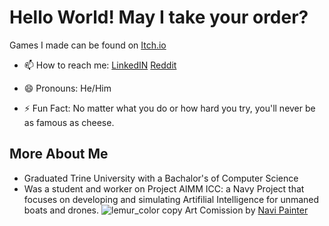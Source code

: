 # Hello World! May I take your order?

Games I made can be found on [Itch.io](https://unafordable.itch.io)

- 📫 How to reach me:
  [LinkedIN](https://www.linkedin.com/in/charles-roberts-14519225a)
  [Reddit](https://www.reddit.com/user/18froberts)
  
- 😄 Pronouns: He/Him
- ⚡ Fun Fact: No matter what you do or how hard you try, you'll never be as famous as cheese.
## More About Me
- Graduated Trine University with a Bachalor's of Computer Science
- Was a student and worker on Project AIMM ICC: a Navy Project that focuses on developing and simulating Artifilial Intelligence for unmaned boats and drones.
![lemur_color copy](https://github.com/UnaFordable/UnaFordable/assets/173727849/751fc8c3-6ecd-46b3-92df-d0cef7e056e9)
Art Comission by [Navi Painter](https://www.fiverr.com/navipainter/draw-a-character-cartoon?context_referrer=search_gigs&source=top-bar&ref_ctx_id=a64d977ae77546809b731b346e0fc56c&pckg_id=1&pos=8&context_type=auto&funnel=a64d977ae77546809b731b346e0fc56c&imp_id=739bfdf6-03cc-4d1b-b69f-d080b34b90af)
